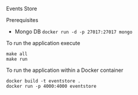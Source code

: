 Events Store

Prerequisites
- Mongo DB `docker run -d -p 27017:27017 mongo`

To run the application execute

```
make all
make run
```

To run the application within a Docker container 

```
docker build -t eventstore .
docker run -p 4000:4000 eventstore 
```